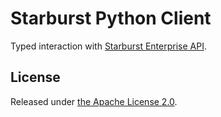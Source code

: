 # Starburst Python Client

Typed interaction with [Starburst Enterprise API](https://docs.starburst.io/latest/api/index.html).

## License

Released under [the Apache License 2.0](LICENSE).
